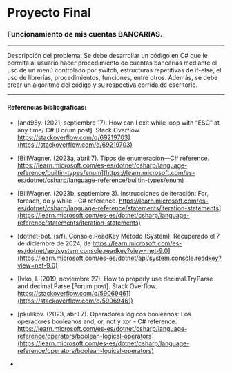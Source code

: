 # Proyecto Final
### Funcionamiento de mis cuentas BANCARIAS.
-----

Descripción del problema:
Se debe desarrollar un código en C# que le permita al usuario hacer procedimiento de cuentas bancarias mediante el uso de un menú controlado por switch, estructuras repetitivas de if-else, el uso de librerías, procedimientos, funciones, entre otros. Además, se debe crear un algoritmo del código y su respectiva corrida de escritorio.

--------
#### Referencias bibliográficas:

- [and95y. (2021, septiembre 17). How can I exit while loop with “ESC” at any time/ C# [Forum post]. Stack Overflow. https://stackoverflow.com/q/69219703](https://stackoverflow.com/q/69219703)

  

- [BillWagner. (2023a, abril 7). Tipos de enumeración—C# reference. https://learn.microsoft.com/es-es/dotnet/csharp/language-reference/builtin-types/enum](https://learn.microsoft.com/es-es/dotnet/csharp/language-reference/builtin-types/enum)

  

- [BillWagner. (2023b, septiembre 3). Instrucciones de iteración: For, foreach, do y while - C# reference. https://learn.microsoft.com/es-es/dotnet/csharp/language-reference/statements/iteration-statements](https://learn.microsoft.com/es-es/dotnet/csharp/language-reference/statements/iteration-statements)

  

- [dotnet-bot. (s/f). Console.ReadKey Método (System). Recuperado el 7 de diciembre de 2024, de https://learn.microsoft.com/es-es/dotnet/api/system.console.readkey?view=net-9.0](https://learn.microsoft.com/es-es/dotnet/api/system.console.readkey?view=net-9.0)

  

- [Ivko, I. (2019, noviembre 27). How to properly use decimal.TryParse and decimal.Parse [Forum post]. Stack Overflow. https://stackoverflow.com/q/59069461](https://stackoverflow.com/q/59069461)

  

- [pkulikov. (2023, abril 7). Operadores lógicos booleanos: Los operadores booleanos and, or, not y xor - C# reference. https://learn.microsoft.com/es-es/dotnet/csharp/language-reference/operators/boolean-logical-operators](https://learn.microsoft.com/es-es/dotnet/csharp/language-reference/operators/boolean-logical-operators)

- 
